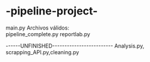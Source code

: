 # -pipeline-project-

main.py
Archivos válidos:   
pipeline_complete.py
reportlab.py


------UNFINISHED-------------------------
Analysis.py, scrapping_API.py,cleaning.py 
